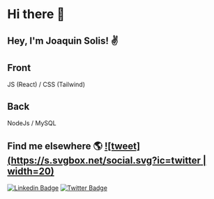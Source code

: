 # Hi there 👋


## Hey, I'm Joaquin Solis! ✌

## Front 

JS (React) / CSS (Tailwind) 

## Back

NodeJs / MySQL 

## Find me elsewhere 🌎 [![tweet](https://s.svgbox.net/social.svg?ic=twitter | width=20)](https://twitter.com/joaquinsolis93)

[![Linkedin Badge](https://img.shields.io/badge/-LinkedIn-blue?style=flat-square&logo=Linkedin&logoColor=white&link=https://www.linkedin.com/in/joaquinsolis/)](https://www.linkedin.com/in/joaquinsolis/)  [![Twitter Badge](https://img.shields.io/badge/-Twitter-1ca0f1?style=flat-square&labelColor=1ca0f1&logo=twitter&logoColor=white&link=https://twitter.com/joaquinsolis93)](https://twitter.com/joaquinsolis93)



